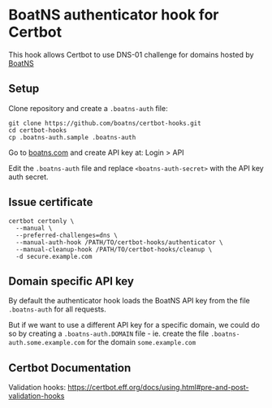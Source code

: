 # BoatNS authenticator hook for Certbot

This hook allows Certbot to use DNS-01 challenge for domains hosted by <a href="https://boatns.com/">BoatNS</a>

## Setup

Clone repository and create a `.boatns-auth` file:

    git clone https://github.com/boatns/certbot-hooks.git
    cd certbot-hooks
    cp .boatns-auth.sample .boatns-auth

Go to [boatns.com](https://boatns.com/) and create API key at: Login > API

Edit the `.boatns-auth` file and replace `<boatns-auth-secret>` with the API key auth secret.

## Issue certificate

```
certbot certonly \
  --manual \
  --preferred-challenges=dns \
  --manual-auth-hook /PATH/TO/certbot-hooks/authenticator \
  --manual-cleanup-hook /PATH/TO/certbot-hooks/cleanup \
  -d secure.example.com
```

## Domain specific API key

By default the authenticator hook loads the BoatNS API key from the file `.boatns-auth` for all requests.

But if we want to use a different API key for a specific domain, we could do so by creating a `.boatns-auth.DOMAIN` file - ie. create the file `.boatns-auth.some.example.com` for the domain `some.example.com`

## Certbot Documentation

Validation hooks: <https://certbot.eff.org/docs/using.html#pre-and-post-validation-hooks>

